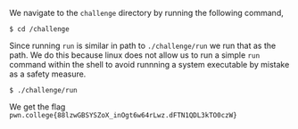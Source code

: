 We navigate to the `challenge` directory by running the following command,
```
$ cd /challenge
```

Since running `run` is similar in path to `./challenge/run` we run that as the path. We do this because linux does not allow us to run a simple `run` command within the shell to avoid runnning a system executable by mistake as a safety measure.
```
$ ./challenge/run
```

We get the flag `pwn.college{88lzwGBSYSZoX_inOgt6w64rLwz.dFTN1QDL3kTO0czW}`
